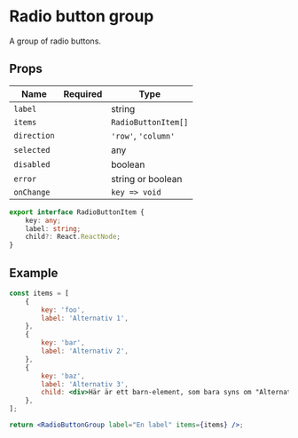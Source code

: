 # Radio button group

A group of radio buttons.

## Props

| Name        | Required | Type                |
| ----------- | -------- | ------------------- |
| `label`     |          | string              |
| `items`     |          | `RadioButtonItem[]` |
| `direction` |          | `'row'`, `'column'` |
| `selected`  |          | any                 |
| `disabled`  |          | boolean             |
| `error`     |          | string or boolean   |
| `onChange`  |          | `key => void`       |

```typescript
export interface RadioButtonItem {
    key: any;
    label: string;
    child?: React.ReactNode;
}
```

## Example

```jsx
const items = [
    {
        key: 'foo',
        label: 'Alternativ 1',
    },
    {
        key: 'bar',
        label: 'Alternativ 2',
    },
    {
        key: 'baz',
        label: 'Alternativ 3',
        child: <div>Här är ett barn-element, som bara syns om "Alternativ 3" är markerat</div>,
    },
];

return <RadioButtonGroup label="En label" items={items} />;
```
